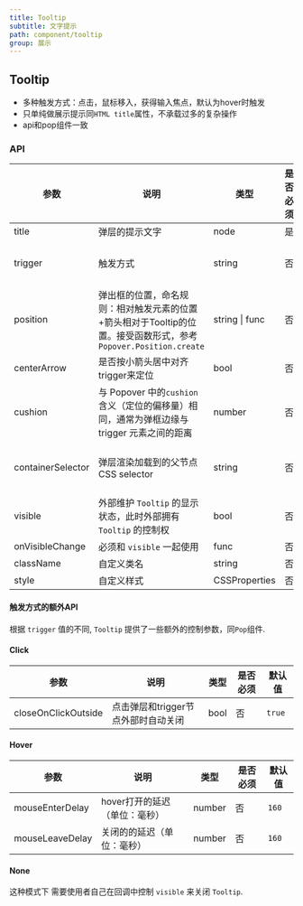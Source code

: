 ```yaml
---
title: Tooltip
subtitle: 文字提示
path: component/tooltip
group: 展示
---
```


## Tooltip
- 多种触发方式：点击，鼠标移入，获得输入焦点，默认为hover时触发
- 只单纯做展示提示同`HTML title`属性，不承载过多的复杂操作
- api和pop组件一致

### API

| 参数        |   说明       | 类型     | 是否必须    | 默认值      | 备选值     |
| ------------| ----------- | -------- | ---------- | ---------- | ---------- |
| title | 弹层的提示文字 | node | 是 | | |
| trigger | 触发方式 | string | 否 | `'hover'` | `'click'`, `'hover'`, `'focus'`, `'none'` |
| position | 弹出框的位置，命名规则：相对触发元素的位置+箭头相对于Tooltip的位置。接受函数形式，参考 `Popover.Position.create` | string \| func | 否 | `'top-center'` |  |
| centerArrow | 是否按小箭头居中对齐trigger来定位 | bool | 否 | `false` |  |
| cushion | 与 Popover 中的`cushion`含义（定位的偏移量）相同，通常为弹框边缘与 trigger 元素之间的距离 | number | 否 | `10` |  |
| containerSelector | 弹层渲染加载到的父节点CSS selector | string | 否 | `'body'` | 所有合法的CSS selector |
| visible | 外部维护 `Tooltip` 的显示状态，此时外部拥有 `Tooltip` 的控制权 | bool | 否 |  | |
| onVisibleChange | 必须和 `visible` 一起使用 | func | 否 | | |
| className | 自定义类名 | string | 否 | `''` |  |
| style | 自定义样式 | CSSProperties | 否 |  |  |

#### 触发方式的额外API

根据 `trigger` 值的不同, `Tooltip` 提供了一些额外的控制参数，同`Pop`组件.

#### Click

| 参数 | 说明 | 类型 | 是否必须 | 默认值 |
|------|------|------|--------|-------|
| closeOnClickOutside | 点击弹层和trigger节点外部时自动关闭 | bool | 否 | `true` |

#### Hover

| 参数 | 说明 | 类型 | 是否必须 | 默认值 |
|------|------|------|--------|-------|
| mouseEnterDelay | hover打开的延迟（单位：毫秒） | number | 否 | `160` |
| mouseLeaveDelay | 关闭的的延迟（单位：毫秒） | number | 否 | `160` |

#### None

这种模式下 需要使用者自己在回调中控制 `visible` 来关闭 `Tooltip`.
